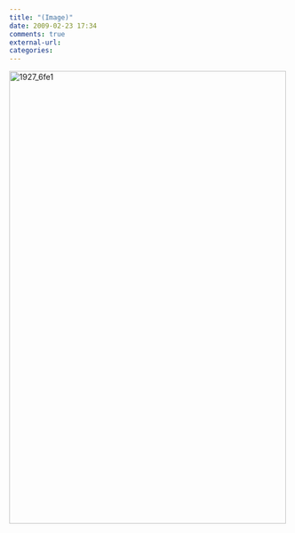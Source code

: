 ```yaml
---
title: "(Image)"
date: 2009-02-23 17:34
comments: true
external-url:
categories:
---
```

[<img src="http://7.asset.soup.io/asset/0249/1927_6fe1.gif" width="498" height="814" alt="1927_6fe1" />][1]

  [1]: http://static.thepiratebay.org/doodles/cartoonish.gif
